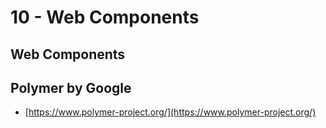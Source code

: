 # 10 - Web Components

## Web Components

## Polymer by Google

* [https://www.polymer-project.org/](https://www.polymer-project.org/)


